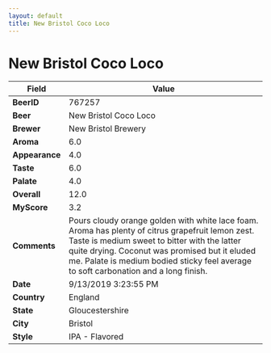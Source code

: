 ```yaml
---
layout: default
title: New Bristol Coco Loco
---
```


# New Bristol Coco Loco

| Field         | Value     |
|---------------|-----------|
| **BeerID** | 767257 |
| **Beer** | New Bristol Coco Loco |
| **Brewer** | New Bristol Brewery |
| **Aroma** | 6.0 |
| **Appearance** | 4.0 |
| **Taste** | 6.0 |
| **Palate** | 4.0 |
| **Overall** | 12.0 |
| **MyScore** | 3.2 |
| **Comments** | Pours cloudy orange golden with white lace foam. Aroma has plenty of citrus grapefruit lemon zest. Taste is medium sweet to bitter with the latter quite drying. Coconut was promised but it eluded me. Palate is medium bodied sticky feel average to soft carbonation and a long finish. |
| **Date** | 9/13/2019 3:23:55 PM |
| **Country** | England |
| **State** | Gloucestershire |
| **City** | Bristol |
| **Style** | IPA - Flavored |

